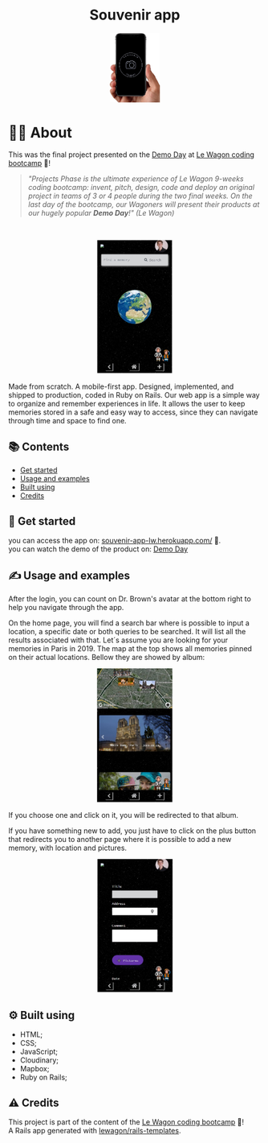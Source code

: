 <h1 align="center">
  <br>Souvenir app
</h1>


<p align="center">
  <img src="./img/hand - Copia.png" alt="20%" width="20%">
</p>

# 👨‍💻 About

This was the final project presented on the [Demo Day](https://youtu.be/Gsaq3tMb18o?t=771) at [Le Wagon coding bootcamp](https://www.lewagon.com) 🔔! 
<br>
> *"Projects Phase is the ultimate experience of Le Wagon 9-weeks coding bootcamp: invent, pitch, design, code and deploy an original project in teams of 3 or 4 people during the two final weeks. On the last day of the bootcamp, our Wagoners will present their products at our hugely popular **Demo Day**!" (Le Wagon)*
<br> 

<p align="center">
  <img src="./img/1stpage.jpg" alt="30%" width="30%">
</p>

Made from scratch. A mobile-first app. Designed, implemented, and shipped to production, coded in Ruby on Rails.
Our web app is a simple way to organize and remember experiences in life. It allows the user to keep memories stored in a safe and easy way to access, since they can navigate through time and space to find one.

## 📚 Contents

- [Get started](#-get-started)
- [Usage and examples](#-usage-and-examples)
- [Built using](#-built-using)
- [Credits](#-credits)

## 🚀 Get started

you can access the app on: [souvenir-app-lw.herokuapp.com/](https://souvenir-app-lw.herokuapp.com/) 🚙. <br>
you can watch the demo of the product on: [Demo Day](https://youtu.be/Gsaq3tMb18o?t=771) 

## ✍️ Usage and examples

After the login, you can count on Dr. Brown's avatar at the bottom right to help you navigate through the app. 

On the home page, you will find a search bar where is possible to input a location, a specific date or both queries to be searched. It will list all the results associated with that. Let´s assume you are looking for your memories in Paris in 2019. The map at the top shows all memories pinned on their actual locations. Bellow they are showed by album:

<p align="center">
  <img src="./img/3stpage.jpg" alt="30%" width="30%">
</p>
If you choose one and click on it, you will be redirected to that album.

If you have something new to add, you just have to click on the plus button that redirects you to another page where it is possible to add a new memory, with location and pictures. 

<p align="center">
  <img src="./img/2stpage.jpg" alt="30%" width="30%">
</p>

## ⚙️ Built using

- HTML;
- CSS;
- JavaScript;
- Cloudinary;
- Mapbox;
- Ruby on Rails;

## ⚠️ Credits

This project is part of the content of the [Le Wagon coding bootcamp](https://www.lewagon.com) 🔔! <br>
A Rails app generated with [lewagon/rails-templates](https://github.com/lewagon/rails-templates).
